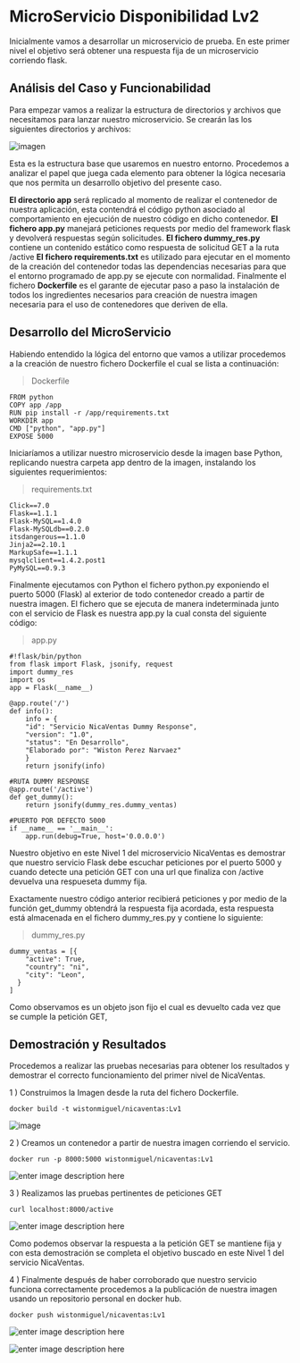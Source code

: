 # MicroServicio Disponibilidad Lv2
Inicialmente vamos a desarrollar un microservicio de prueba. En este primer nivel el objetivo será obtener una respuesta fija de un microservicio corriendo flask. 
## Análisis del Caso y Funcionabilidad
Para empezar vamos a realizar la estructura de directorios y archivos que necesitamos para lanzar nuestro microservicio.
Se crearán las los siguientes directorios y archivos:

![imagen](https://raw.githubusercontent.com/wistonmiguel/NicaVentas-img/master/1.jpg)

Esta es la estructura base que usaremos en nuestro entorno. Procedemos a analizar el papel que juega cada elemento para obtener la lógica necesaria que nos permita un desarrollo objetivo del presente caso.

**El directorio app** será replicado al momento de realizar el contenedor de nuestra aplicación, esta contendrá el código python asociado al comportamiento en ejecución de nuestro código en dicho contenedor. 
**El fichero app.py** manejará peticiones requests por medio del framework flask y devolverá respuestas según solicitudes.
**El fichero dummy_res.py** contiene un contenido estático como respuesta de solicitud GET a la ruta /active
**El fichero requirements.txt** es utilizado para ejecutar en el momento de la creación del contenedor todas las dependencias necesarias para que el entorno programado de app.py se ejecute con normalidad.
Finalmente el fichero **Dockerfile** es el garante de ejecutar paso a paso la instalación de todos los ingredientes necesarios para creación de nuestra imagen necesaria para el uso de contenedores que deriven de ella.

## Desarrollo del MicroServicio

Habiendo entendido la lógica del entorno que vamos a utilizar procedemos a la creación de nuestro fichero Dockerfile el cual se lista a continuación:

> Dockerfile

    FROM python
    COPY app /app
    RUN pip install -r /app/requirements.txt
    WORKDIR app
    CMD ["python", "app.py"]
    EXPOSE 5000
Iniciaríamos a utilizar nuestro microservicio desde la imagen base Python, replicando nuestra carpeta app dentro de la imagen, instalando los siguientes requerimientos:

> requirements.txt

    Click==7.0
    Flask==1.1.1
    Flask-MySQL==1.4.0
    Flask-MySQLdb==0.2.0
    itsdangerous==1.1.0
    Jinja2==2.10.1
    MarkupSafe==1.1.1
    mysqlclient==1.4.2.post1
    PyMySQL==0.9.3
Finalmente ejecutamos con Python el fichero python.py exponiendo el puerto 5000 (Flask) al exterior de todo contenedor creado a partir de nuestra imagen.
El fichero que se ejecuta de manera indeterminada junto con el servicio de Flask es nuestra app.py la cual consta del siguiente código:
> app.py

    #!flask/bin/python
    from flask import Flask, jsonify, request
    import dummy_res
    import os
    app = Flask(__name__)
    
    @app.route('/')
    def info():
        info = {
        "id": "Servicio NicaVentas Dummy Response",
        "version": "1.0",
        "status": "En Desarrollo",
        "Elaborado por": "Wiston Perez Narvaez"
        }
        return jsonify(info)
    
    #RUTA DUMMY RESPONSE
    @app.route('/active')
    def get_dummy():
        return jsonify(dummy_res.dummy_ventas)
    
    #PUERTO POR DEFECTO 5000
    if __name__ == '__main__':
        app.run(debug=True, host='0.0.0.0')
Nuestro objetivo en este Nivel 1 del microservicio NicaVentas es demostrar que nuestro servicio Flask debe escuchar peticiones por el puerto 5000 y cuando detecte una petición GET con una url que finaliza con /active devuelva una respueseta dummy fija. 

Exactamente nuestro código anterior recibierá peticiones y por medio de la función get_dummy obtendrá la respuesta fija acordada, esta respuesta está almacenada en el fichero dummy_res.py y contiene lo siguiente:

> dummy_res.py

    dummy_ventas = [{
        "active": True,
        "country": "ni",
        "city": "Leon",
      }
    ]
Como observamos es un objeto json fijo el cual es devuelto cada vez que se cumple la petición GET,


## Demostración y Resultados

Procedemos a realizar las pruebas necesarias para obtener los resultados y demostrar el correcto funcionamiento del primer nivel de NicaVentas.

 1 ) Construimos la Imagen desde la ruta del fichero Dockerfile.
 
 `docker build -t wistonmiguel/nicaventas:Lv1`
 
![image](https://raw.githubusercontent.com/wistonmiguel/NicaVentas-img/master/2.jpg)
 
 2 ) Creamos un contenedor a partir de nuestra imagen corriendo el servicio.
  
`docker run -p 8000:5000 wistonmiguel/nicaventas:Lv1`

![enter image description here](https://raw.githubusercontent.com/wistonmiguel/NicaVentas-img/master/3.jpg)

3 ) Realizamos las pruebas pertinentes de peticiones GET

`curl localhost:8000/active`

![enter image description here](https://raw.githubusercontent.com/wistonmiguel/NicaVentas-img/master/4.jpg)

Como podemos observar la respuesta a la petición GET se mantiene fija y con esta demostración se completa el objetivo buscado en este Nivel 1 del servicio NicaVentas.

4 ) Finalmente después de haber corroborado que nuestro servicio funciona correctamente procedemos a la publicación de nuestra imagen usando un repositorio personal en docker hub.

`docker push wistonmiguel/nicaventas:Lv1`

![enter image description here](https://raw.githubusercontent.com/wistonmiguel/NicaVentas-img/master/5.jpg)

![enter image description here](https://raw.githubusercontent.com/wistonmiguel/NicaVentas-img/master/6.jpg)


